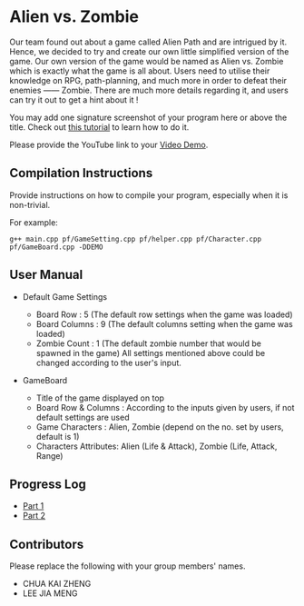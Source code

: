 # Alien vs. Zombie

Our team found out about a game called Alien Path and are intrigued by it. Hence, we decided to try and create our own little simplified version of the game. Our own version of the game would be named as Alien vs. Zombie which is exactly what the game is all about. Users need to utilise their knowledge on RPG, path-planning, and much more in order to defeat their enemies —— Zombie. There are much more details regarding it, and users can try it out to get a hint about it !

You may add one signature screenshot of your program here or above the title. Check out [this tutorial](https://www.digitalocean.com/community/tutorials/markdown-markdown-images) to learn how to do it.

Please provide the YouTube link to your [Video Demo](https://youtube.com).

## Compilation Instructions

Provide instructions on how to compile your program, especially when it is non-trivial.

For example:

```
g++ main.cpp pf/GameSetting.cpp pf/helper.cpp pf/Character.cpp pf/GameBoard.cpp -DDEMO
```

## User Manual

- Default Game Settings
    - Board Row : 5 (The default row settings when the game was loaded)
    - Board Columns : 9 (The default columns setting when the game was loaded)
    - Zombie Count : 1 (The default zombie number that would be spawned in the game)
    All settings mentioned above could be changed according to the user's input.

- GameBoard
    - Title of the game displayed on top
    - Board Row & Columns : According to the inputs given by users, if not default settings are used
    - Game Characters : Alien, Zombie (depend on the no. set by users, default is 1)
    - Characters Attributes: Alien (Life & Attack), Zombie (Life, Attack, Range)

## Progress Log

- [Part 1](PART1.md)
- [Part 2](PART2.md)

## Contributors

Please replace the following with your group members' names. 

- CHUA KAI ZHENG
- LEE JIA MENG


